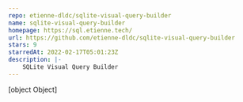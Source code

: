 ```yaml
---
repo: etienne-dldc/sqlite-visual-query-builder
name: sqlite-visual-query-builder
homepage: https://sql.etienne.tech/
url: https://github.com/etienne-dldc/sqlite-visual-query-builder
stars: 9
starredAt: 2022-02-17T05:01:23Z
description: |-
    SQLite Visual Query Builder
---
```


[object Object]
